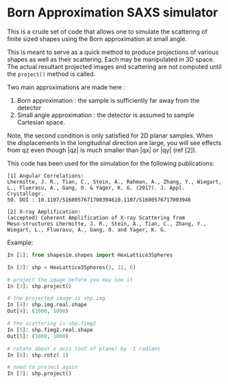 # Born Approximation SAXS simulator
This is a crude set of code that allows one to simulate the scattering
of finite sized shapes using the Born approximation at small angle.


This is meant to serve as a quick method to produce projections of
various shapes as well as their scattering. Each may be manipulated in
3D space. The actual resultant projected images and scattering are not
computed until the `project()` method is called.

Two main approximations are made here : 
1. Born approximation : the sample is sufficiently far away from the
   detector
2. Small angle approximation : the detector is assumed to sample
   Cartesian space.

Note, the second condition is only satisfied for 2D planar samples. When
the displacements in the longitudinal direction are large, you will see
effects from qz even though |qz| is much smaller than |qx| or |qy| (ref
[2]).

This code has been used for the simulation for the following
publications:
```
[1] Angular Correlations:
Lhermitte, J. R., Tian, C., Stein, A., Rahman, A., Zhang, Y., Wiegart,
L., Fluerasu, A., Gang, O. & Yager, K. G. (2017). J. Appl. Crystallogr.
50. DOI : 10.1107/S160057671700394610.1107/S1600576717003946

[2] X-ray Amplification:
(accepted) Coherent Amplification of X-ray Scattering from
Meso-structures Lhermitte, J. R., Stein, A., Tian, C., Zhang, Y.,
Wiegart, L., Fluerasu, A., Gang, O. and Yager, K. G. 
```


Example:
```python
In [1]: from shapesim.shapes import HexLattice3Spheres

In [2]: shp = HexLattice3Spheres(3, 12, 6)

# project the image before you may see it
In [3]: shp.project()

# the projected image is shp.img
In [4]: shp.img.real.shape
Out[4]: (1000, 1000)

# the scattering is shp.fimg2
In [5]: shp.fimg2.real.shape
Out[5]: (1000, 1000)

# rotate about z axis (out of plane) by .1 radians
In [6]: shp.rotz(.1)

# need to project again
In [7]: shp.project()
```
